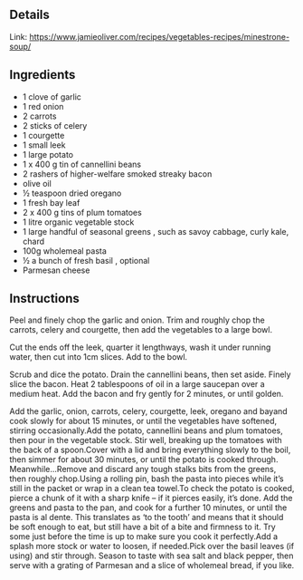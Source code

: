 ## Details

Link: https://www.jamieoliver.com/recipes/vegetables-recipes/minestrone-soup/

## Ingredients
- 1 clove of garlic
- 1 red onion
- 2 carrots
- 2 sticks of celery
- 1 courgette
- 1 small leek
- 1 large potato
- 1 x 400 g tin of cannellini beans
- 2 rashers of higher-welfare smoked streaky bacon
- olive oil
- ½ teaspoon dried oregano
- 1 fresh bay leaf
- 2 x 400 g tins of plum tomatoes
- 1 litre organic vegetable stock
- 1 large handful of seasonal greens , such as savoy cabbage, curly kale, chard
- 100g wholemeal pasta
- ½ a bunch of fresh basil , optional
- Parmesan cheese

## Instructions

Peel and finely chop the garlic and onion. Trim and roughly chop the
carrots, celery and courgette, then add the vegetables to a large bowl.

Cut the ends off the leek, quarter it lengthways, wash it under running water, then cut into 1cm slices. Add to the bowl.

Scrub and dice the potato. Drain the cannellini beans, then set aside.
Finely slice the bacon. Heat 2 tablespoons of oil in a large saucepan over a medium heat. Add the bacon and fry gently for 2 minutes, or until golden.

Add the garlic, onion, carrots, celery, courgette, leek, oregano and bayand cook slowly for about 15 minutes, or until the vegetables have
softened, stirring occasionally.Add the potato, cannellini
beans and plum tomatoes, then pour in the vegetable stock. Stir well,
breaking up the tomatoes with the back of a spoon.Cover with a
lid and bring everything slowly to the boil, then simmer for about 30
minutes, or until the potato is cooked through. Meanwhile...Remove and discard any tough stalks bits from the greens, then roughly chop.Using a rolling pin, bash the pasta into pieces while it’s still in the packet or wrap in a clean tea towel.To check the potato is cooked, pierce a chunk of it with a sharp knife – if it pierces easily, it’s done. Add the greens and pasta to the pan, and cook for a further 10 minutes, or
until the pasta is al dente. This translates as ‘to the tooth’ and means that it should be soft enough to eat, but still have a bit of a bite
and firmness to it. Try some just before the time is up to make sure you cook it perfectly.Add a splash more stock or water to loosen, if needed.Pick over the basil leaves (if using) and stir through. Season to taste with sea salt and black pepper, then serve with a grating of Parmesan and a
slice of wholemeal bread, if you like.

